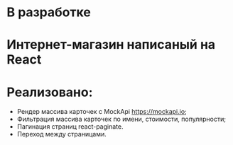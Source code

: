 # В разработке

# Интернет-магазин написаный на React

# Реализовано:

- Рендер массива карточек c MockApi https://mockapi.io;
- Фильтрация массива карточек по имени, стоимости, популярности;
- Пагинация страниц react-paginate.
- Переход между страницами.
